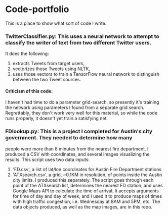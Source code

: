 # Code-portfolio
This is a place to show what sort of code I write.

### TwitterClassifier.py: This uses a neural network to attempt to classify the writer of text from two different Twitter users.
It does the following:
1. extracts Tweets from target users, 
2. vectorizes those Tweets using NLTK,
3. uses those vectors to train a TensorFlow neural network to distinguish between the two Tweet sources.
#### Criticism of this code: 
I haven't had time to do a parameter grid-search, so presently it's 
training the network using parameters I found from a separate grid search. Regrettably, they don't
work very well for this material, so while the code runs properly, it doesn't yet train a satisfying net.

### FDlookup.py: This is a project I completed for Austin's city government. They needed to determine how many 
people were more than 8 minutes from the nearest fire department. I produced a CSV with coordinates, and 
several images visualizing the results.
This script uses two data inputs: 
1. 'FD.csv', a list of lat/lon coordinates for Austin Fire Department stations
2. 'ATXsearch.csv', a grid, ~0.1KM in resolution, of points inside the Austin city limits. I produced this separately.
The script goes through each point of the ATXsearch list, determines the nearest FD station, and uses
Google Maps API to calculate the time of arrival. It accepts arguments for time of day and day of week, 
and I used it to produce maps of times with high traffic congestion, i.e. Wednesday at 8AM and 5PM, etc.
The data objects produced, as well as the map images, are in this repo.
